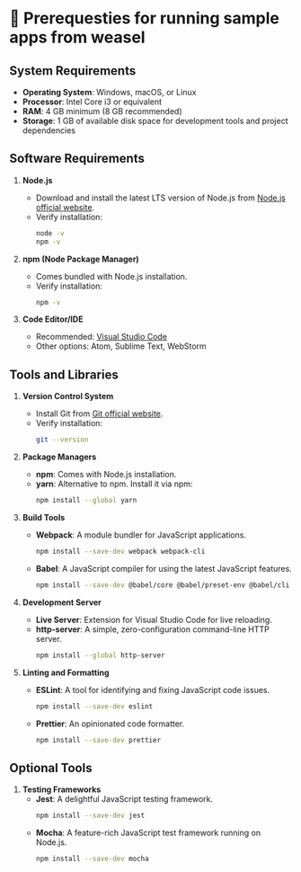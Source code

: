 # 🔖 Prerequesties for running sample apps from weasel

## System Requirements
- **Operating System**: Windows, macOS, or Linux
- **Processor**: Intel Core i3 or equivalent
- **RAM**: 4 GB minimum (8 GB recommended)
- **Storage**: 1 GB of available disk space for development tools and project dependencies

## Software Requirements
1. **Node.js**
   - Download and install the latest LTS version of Node.js from [Node.js official website](https://nodejs.org/).
   - Verify installation:
     ```bash
     node -v
     npm -v
     ```

2. **npm (Node Package Manager)**
   - Comes bundled with Node.js installation.
   - Verify installation:
     ```bash
     npm -v
     ```

3. **Code Editor/IDE**
   - Recommended: [Visual Studio Code](https://code.visualstudio.com/)
   - Other options: Atom, Sublime Text, WebStorm

## Tools and Libraries
1. **Version Control System**
   - Install Git from [Git official website](https://git-scm.com/).
   - Verify installation:
     ```bash
     git --version
     ```

2. **Package Managers**
   - **npm**: Comes with Node.js installation.
   - **yarn**: Alternative to npm. Install it via npm:
     ```bash
     npm install --global yarn
     ```

3. **Build Tools**
   - **Webpack**: A module bundler for JavaScript applications.
     ```bash
     npm install --save-dev webpack webpack-cli
     ```
   - **Babel**: A JavaScript compiler for using the latest JavaScript features.
     ```bash
     npm install --save-dev @babel/core @babel/preset-env @babel/cli
     ```

4. **Development Server**
   - **Live Server**: Extension for Visual Studio Code for live reloading.
   - **http-server**: A simple, zero-configuration command-line HTTP server.
     ```bash
     npm install --global http-server
     ```

5. **Linting and Formatting**
   - **ESLint**: A tool for identifying and fixing JavaScript code issues.
     ```bash
     npm install --save-dev eslint
     ```
   - **Prettier**: An opinionated code formatter.
     ```bash
     npm install --save-dev prettier
     ```

## Optional Tools
1. **Testing Frameworks**
   - **Jest**: A delightful JavaScript testing framework.
     ```bash
     npm install --save-dev jest
     ```
   - **Mocha**: A feature-rich JavaScript test framework running on Node.js.
     ```bash
     npm install --save-dev mocha
     ```

